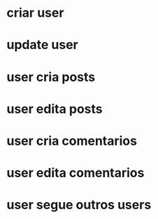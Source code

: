 # criar user
# update user


# user cria posts
# user edita posts
# user cria comentarios
# user edita comentarios
# user segue outros users
# 